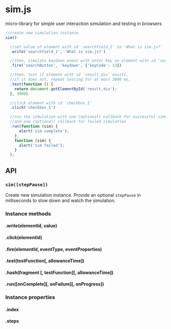 # sim.js
micro-library for simple user interaction simulation and testing in browsers

```javascript
//create new simulation instance
sim()

  //set value of element with id `searchfield_1` to `What is sim.js?`
  .write('searchfield_1', 'What is sim.js?')

  //then, simulate keydown event with enter key on element with id 'searchButton'
  .fire('searchButton', 'keydown', {'keyCode': 13})

  //then, test if element with id `result_div` exists,
  //if it does not, repeat testing for at most 3000 ms,
  .test(function () {
    return document.getElementById('result_div');
  }, 3000)

  //click element with id `checkbox_1`
  .click('checkbox_1')

  //run the simulation with one (optional) callback for successful simulation,
  //and one (optional) callback for failed simulation
  .run(function (sim) {
      alert('sim complete');
    },
    function (sim) {
      alert('sim failed');
    }
  );
```

## API

### `sim([stepPause])`

Create new simulation instance. Provide an optional `stepPause` in milliseconds to slow down and watch the simulation.

### Instance methods

#### .write(elementId, value)
#### .click(elementId)
#### .fire(elementId, eventType, eventProperties)
#### .test(testFunction[, allowanceTime])
#### .hash(fragment [, testFunction][, allowanceTime])
#### .run([onComplete][, onFailure][, onProgress])

### Instance properties

#### .index
#### .steps
